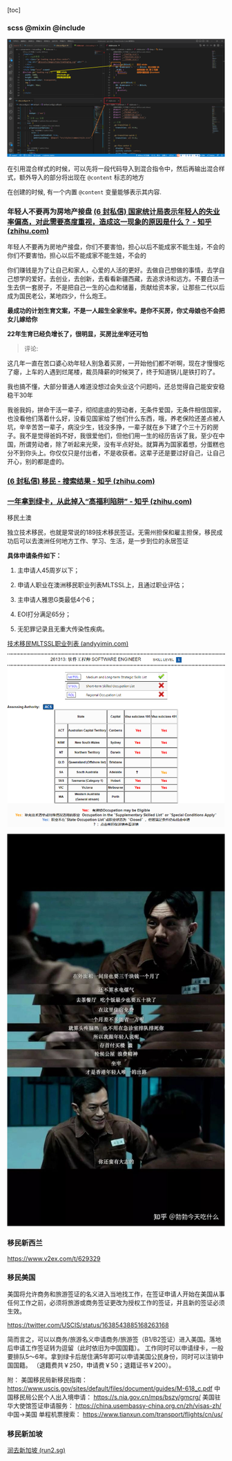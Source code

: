 [toc]

### scss @mixin @include

![image-20220825103355605](./imgs/image-20220825103355605.png)

在引用混合样式的时候，可以先将一段代码导入到混合指令中，然后再输出混合样式，额外导入的部分将出现在 `@content` 标志的地方

在创建的时候, 有一个内置 `@content` 变量能够表示其内容. 



### 年轻人不要再为房地产接盘 [(6 封私信) 国家统计局表示年轻人的失业率偏高，对此需要高度重视，造成这一现象的原因是什么？ - 知乎 (zhihu.com)](https://www.zhihu.com/question/537953306/answer/2611524068?utm_campaign=shareopn&utm_content=group3_Answer&utm_medium=social&utm_oi=572706585453924352&utm_psn=1546148110820343808&utm_source=wechat_session&s_r=0)

年轻人不要再为房地产接盘，你们不要害怕，担心以后不能成家不能生娃，不会的你们不要害怕，担心以后不能成家不能生娃，不会的

你们赚钱是为了让自己和家人，心爱的人活的更好。去做自己想做的事情，去学自己想学的爱好。去创业，去创新，去看看新疆西藏，去追求诗和远方。不要白活一生去供一套房子，不是把自己一生的心血和储蓄，贡献给资本家，让那些二代以后成为国民老公，某地四少，什么炮王。



**最成功的计划生育文案，不是一人超生全家坐牢。是你不买房，你丈母娘也不会把女儿嫁给你**

**22年生育已经负增长了，很明显，买房比坐牢还可怕**



> 评论: 

这几年一直在苦口婆心劝年轻人别急着买房，一开始他们都不听啊，现在才慢慢吃了瘪，上车的人遇到烂尾楼，裁员降薪的时候哭了，终于知道锅儿是铁打的了。

我也搞不懂，大部分普通人难道没想过会失业这个问题吗，还总觉得自己能安安稳稳干30年



我爸我妈，拼命干活一辈子，彻彻底底的劳动者，无条件爱国，无条件相信国家，也没看他们落着什么好，没看见国家给了他们什么东西，哦，养老保险还差点被人坑，辛辛苦苦一辈子，病没少生，钱没多挣，一辈子就在乡下建了个三十万的房子。我不是觉得爸妈不好，我很爱他们，但他们用一生的经历告诉了我，至少在中国，所谓劳动者，除了听起来光荣，没有半点好处。就算再为国家着想，分蛋糕也分不到你头上。你仅仅只是付出者，不是收获者。这辈子还是要过好自己，让自己开心，别的都是虚的。



### [(6 封私信) 移民 - 搜索结果 - 知乎 (zhihu.com)](https://www.zhihu.com/search?type=content&q=移民)

### [一年拿到绿卡，从此掉入“高福利陷阱” - 知乎 (zhihu.com)](https://zhuanlan.zhihu.com/p/443714827)

移民土澳

独立技术移民，也就是常说的189技术移民签证。无需州担保和雇主担保，移民成功后可以去澳洲任何地方工作、学习、生活，是一步到位的永居签证

**具体申请条件如下：**



1. 主申请人45周岁以下；

2. 申请人职业在澳洲移民职业列表MLTSSL上，且通过职业评估；

3. 主申请人雅思G类最低4个6；

4. EOI打分满足65分；

5. 无犯罪记录且无重大传染性疾病。

[技术移民MLTSSL职业列表 (andyyimin.com)](http://andyyimin.com/AU/occupation/lists/3268.html)

![image-20220825162049277](./imgs/image-20220825162049277.png)



![img](./imgs/v2-a57066ab53a5bdb885fe85a5c24ec005_720w.jpg)



### 移民新西兰

https://www.v2ex.com/t/629329



### 移民美国

美国将允许商务和旅游签证的名义进入当地找工作，在签证申请人开始在美国从事任何工作之前，必须将旅游或商务签证更改为授权工作的签证，并且新的签证必须生效。

https://twitter.com/USCIS/status/1638543885168263168

简而言之，可以以商务/旅游名义申请商务/旅游签（B1/B2签证）进入美国。落地后申请工作签证转为逗留（此时依旧为中国国籍）。
工作同时可以申请绿卡，一般要排队5～6年。拿到绿卡后居住满5年即可以申请美国公民身份，同时可以注销中国国籍。
（退籍费共￥250，申请费￥50；退籍证书￥200）。

附：
美国移民局新移民指南：
https://www.uscis.gov/sites/default/files/document/guides/M-618_c.pdf
中国移民局公民个人出入境申请：
https://s.nia.gov.cn/mps/bszy/gmcrg/
美国驻华大使馆签证申请服务：
https://china.usembassy-china.org.cn/zh/visas-zh/
中国→美国 单程机票搜索：
https://www.tianxun.com/transport/flights/cn/us/





### 移民新加坡

[润去新加坡 (run2.sg)](https://run2.sg/)

